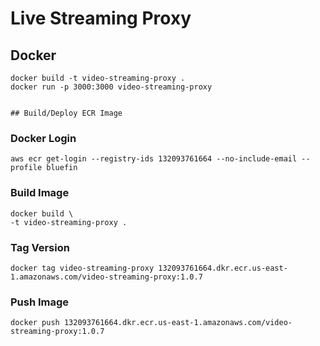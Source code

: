 # Live Streaming Proxy

## Docker
```
docker build -t video-streaming-proxy .
docker run -p 3000:3000 video-streaming-proxy


## Build/Deploy ECR Image
```

### Docker Login
```
aws ecr get-login --registry-ids 132093761664 --no-include-email --profile bluefin
```

### Build Image
```
docker build \
-t video-streaming-proxy .
```

### Tag Version
```
docker tag video-streaming-proxy 132093761664.dkr.ecr.us-east-1.amazonaws.com/video-streaming-proxy:1.0.7
```

### Push Image
```
docker push 132093761664.dkr.ecr.us-east-1.amazonaws.com/video-streaming-proxy:1.0.7
```
